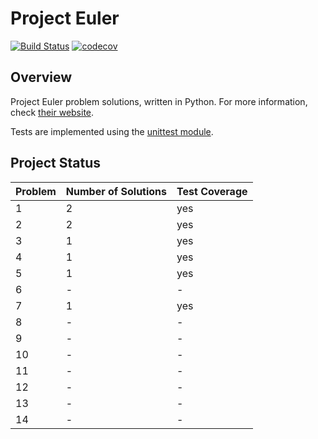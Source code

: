 # Project Euler

[![Build Status](https://travis-ci.org/PhilippSchuette/projecteuler.svg?branch=master)](https://travis-ci.org/PhilippSchuette/projecteuler) [![codecov](https://codecov.io/gh/PhilippSchuette/projecteuler/branch/master/graph/badge.svg)](https://codecov.io/gh/PhilippSchuette/projecteuler)

## Overview

Project Euler problem solutions, written in Python. For more information, check [their website](https://projecteuler.net/).

Tests are implemented using the [unittest module](https://docs.python.org/3/library/unittest.html).


## Project Status

| Problem | Number of Solutions | Test Coverage |
| ------- | ------------------- | ------------- |
|       1 |                   2 |           yes |
|       2 |                   2 |           yes |
|       3 |                   1 |           yes |
|       4 |                   1 |           yes |
|       5 |                   1 |           yes |
|       6 |                   - |             - |
|       7 |                   1 |           yes |
|       8 |                   - |             - |
|       9 |                   - |             - |
|      10 |                   - |             - |
|      11 |                   - |             - |
|      12 |                   - |             - |
|      13 |                   - |             - |
|      14 |                   - |             - |
